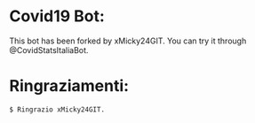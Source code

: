 # Covid19 Bot:
This bot has been forked by xMicky24GIT. You can try it through @CovidStatsItaliaBot.

# Ringraziamenti:
```
$ Ringrazio xMicky24GIT.
```
